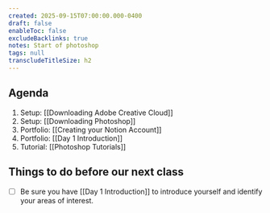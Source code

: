 ```yaml
---
created: 2025-09-15T07:00:00.000-0400
draft: false
enableToc: false
excludeBacklinks: true
notes: Start of photoshop
tags: null
transcludeTitleSize: h2
---
```


## Agenda
1. Setup: [[Downloading Adobe Creative Cloud]]
2. Setup: [[Downloading Photoshop]]
3. Portfolio: [[Creating your Notion Account]]
4. Portfolio: [[Day 1 Introduction]]
5. Tutorial: [[Photoshop Tutorials]]

## Things to do before our next class
- [ ] Be sure you have [[Day 1 Introduction]] to introduce yourself and identify your areas of interest.